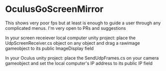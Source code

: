 # OculusGoScreenMirror


This shows very poor fps but at least is enough to guide a user through any complicated menus. I'm very open to PRs and suggestions

In your screen receiever local computer unity project: place the UdpScreenReceiver.cs object on any object and drag a rawimage gameobject to its public ImageDisplay field

In your Oculus unity project: place the SendUdpFrames.cs on your camera gameobject and set the local computer's IP address to its public IP field
